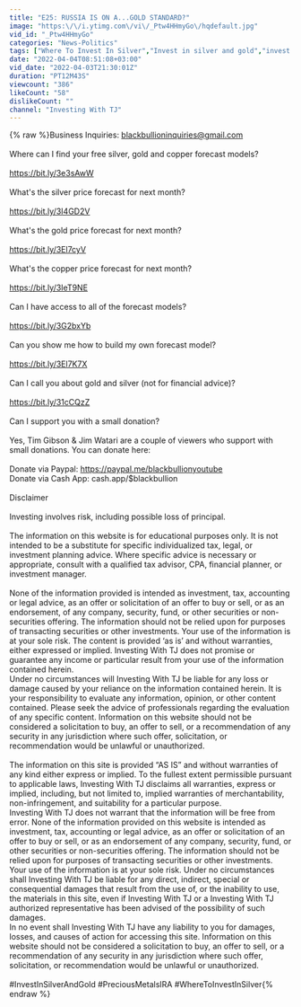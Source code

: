 ```yaml
---
title: "E25: RUSSIA IS ON A...GOLD STANDARD?"
image: "https:\/\/i.ytimg.com\/vi\/_Ptw4HHmyGo\/hqdefault.jpg"
vid_id: "_Ptw4HHmyGo"
categories: "News-Politics"
tags: ["Where To Invest In Silver","Invest in silver and gold","invest in physical silver"]
date: "2022-04-04T08:51:08+03:00"
vid_date: "2022-04-03T21:30:01Z"
duration: "PT12M43S"
viewcount: "386"
likeCount: "58"
dislikeCount: ""
channel: "Investing With TJ"
---
```

{% raw %}Business Inquiries: blackbullioninquiries@gmail.com<br /><br />Where can I find your free silver, gold and copper forecast models?<br /><br /><a rel="nofollow" target="blank" href="https://bit.ly/3e3sAwW">https://bit.ly/3e3sAwW</a><br /><br />What's the silver price forecast for next month?<br /><br /><a rel="nofollow" target="blank" href="https://bit.ly/3I4GD2V">https://bit.ly/3I4GD2V</a><br /><br />What's the gold price forecast for next month?<br /><br /><a rel="nofollow" target="blank" href="https://bit.ly/3El7cyV">https://bit.ly/3El7cyV</a><br /><br />What's the copper price forecast for next month?<br /><br /><a rel="nofollow" target="blank" href="https://bit.ly/3IeT9NE">https://bit.ly/3IeT9NE</a><br /><br />Can I have access to all of the forecast models?<br /><br /><a rel="nofollow" target="blank" href="https://bit.ly/3G2bxYb">https://bit.ly/3G2bxYb</a><br /><br />Can you show me how to build my own forecast model?<br /><br /><a rel="nofollow" target="blank" href="https://bit.ly/3El7K7X">https://bit.ly/3El7K7X</a><br /><br />Can I call you about gold and silver (not for financial advice)?<br /><br /><a rel="nofollow" target="blank" href="https://bit.ly/31cCQzZ">https://bit.ly/31cCQzZ</a><br /><br />Can I support you with a small donation?<br /><br />Yes, Tim Gibson &amp; Jim Watari are a couple of viewers who support with small donations. You can donate here:<br /><br />Donate via Paypal: <a rel="nofollow" target="blank" href="https://paypal.me/blackbullionyoutube">https://paypal.me/blackbullionyoutube</a><br />Donate via Cash App: cash.app/$blackbullion<br /><br />Disclaimer<br /><br />Investing involves risk, including possible loss of principal. <br /> <br />The information on this website is for educational purposes only. It is not intended to be a substitute for specific individualized tax, legal, or investment planning advice. Where specific advice is necessary or appropriate, consult with a qualified tax advisor, CPA, financial planner, or investment manager.<br /><br />None of the information provided is intended as investment, tax, accounting or legal advice, as an offer or solicitation of an offer to buy or sell, or as an endorsement, of any company, security, fund, or other securities or non-securities offering. The information should not be relied upon for purposes of transacting securities or other investments. Your use of the information is at your sole risk. The content is provided ‘as is’ and without warranties, either expressed or implied. Investing With TJ does not promise or guarantee any income or particular result from your use of the information contained herein.<br />Under no circumstances will Investing With TJ be liable for any loss or damage caused by your reliance on the information contained herein. It is your responsibility to evaluate any information, opinion, or other content contained. Please seek the advice of professionals regarding the evaluation of any specific content. Information on this website should not be considered a solicitation to buy, an offer to sell, or a recommendation of any security in any jurisdiction where such offer, solicitation, or recommendation would be unlawful or unauthorized.<br />​<br />The information on this site is provided “AS IS” and without warranties of any kind either express or implied. To the fullest extent permissible pursuant to applicable laws, Investing With TJ disclaims all warranties, express or implied, including, but not limited to, implied warranties of merchantability, non-infringement, and suitability for a particular purpose.<br />Investing With TJ does not warrant that the information will be free from error. None of the information provided on this website is intended as investment, tax, accounting or legal advice, as an offer or solicitation of an offer to buy or sell, or as an endorsement of any company, security, fund, or other securities or non-securities offering. The information should not be relied upon for purposes of transacting securities or other investments. Your use of the information is at your sole risk. Under no circumstances shall Investing With TJ be liable for any direct, indirect, special or consequential damages that result from the use of, or the inability to use, the materials in this site, even if Investing With TJ or a Investing With TJ authorized representative has been advised of the possibility of such damages.<br />In no event shall Investing With TJ  have any liability to you for damages, losses, and causes of action for accessing this site. Information on this website should not be considered a solicitation to buy, an offer to sell, or a recommendation of any security in any jurisdiction where such offer, solicitation, or recommendation would be unlawful or unauthorized.<br /><br />#InvestInSilverAndGold #PreciousMetalsIRA #WhereToInvestInSilver{% endraw %}
